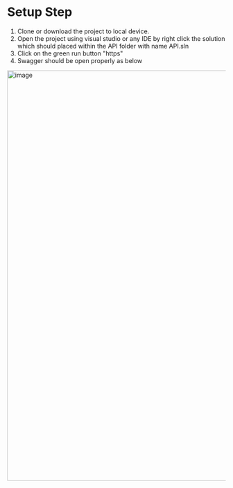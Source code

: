 # Setup Step

1. Clone or download the project to local device.
2. Open the project using visual studio or any IDE by right click the solution which should placed within the API folder with name API.sln
3. Click on the green run button "https"
4. Swagger should be open properly as below 
<img width="947" alt="image" src="https://github.com/user-attachments/assets/09abd55e-64c4-42ef-83bc-5ad20886afcb">

